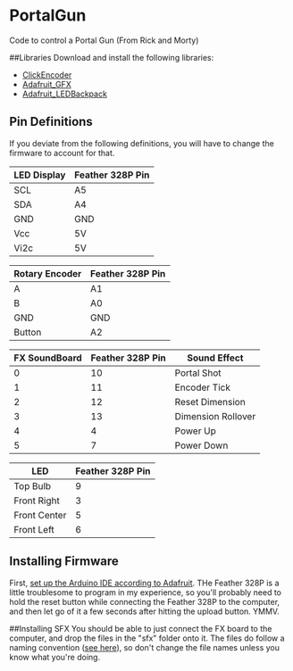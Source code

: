 # PortalGun
Code to control a Portal Gun (From Rick and Morty)

##Libraries
Download and install the following libraries:

- [ClickEncoder](https://github.com/0xPIT/encoder)
- [Adafruit_GFX](https://github.com/adafruit/Adafruit-GFX-Library)
- [Adafruit_LEDBackpack](https://github.com/adafruit/Adafruit-LED-Backpack-Library)


## Pin Definitions
If you deviate from the following definitions, you will have to change the firmware to account for that.

| LED Display | Feather 328P Pin |
|--------|--------|
|   SCL  |   A5   |
|	SDA  | 	 A4   |
|	GND  | 	 GND  |
|	Vcc  |   5V   |
|   Vi2c |   5V	  |


| Rotary Encoder | Feather 328P Pin |
|--------|--------|
|    A    |   A1  |
|    B    |   A0  |
|   GND   |  GND  |
| Button  |   A2  |

| FX SoundBoard | Feather 328P Pin |     Sound Effect   |
|---------------|-----------------|--------------------|
|    0          |   10            | Portal Shot        |
|    1          |   11            | Encoder Tick       |
|    2          |   12            | Reset Dimension    |
|    3          |   13            | Dimension Rollover |
|    4          |    4            |   Power Up         |
|	 5	        |    7            |  Power Down        |


| LED | Feather 328P Pin |
|-------------|---------|
|Top Bulb     |    9    |
|Front Right  |    3    |
|Front Center |    5    |
|Front Left   |    6    |

## Installing Firmware
First, [set up the Arduino IDE according to Adafruit](https://learn.adafruit.com/adafruit-feather-328p-atmega328-atmega328p/arduino-ide-setup). THe Feather 328P is a little troublesome to program in my experience, so you'll probably need to hold the reset button while connecting the Feather 328P to the computer, and then let go of it a few seconds after hitting the upload button. YMMV.

##Installing SFX
You should be able to just connect the FX board to the computer, and drop the files in the "sfx" folder onto it. The files do follow a naming convention ([see here](https://learn.adafruit.com/adafruit-audio-fx-sound-board/triggering-audio)), so don't change the file names unless you know what you're doing.
